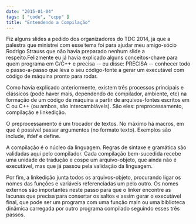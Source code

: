 ```yaml
---
date: "2015-01-04"
tags: [ "code", "ccpp" ]
title: "Entendendo a Compilação"
---
```

Fiz alguns slides a pedido dos organizadores do TDC 2014, já que a palestra que ministrei com esse tema foi para ajudar meu amigo-sócio Rodrigo Strauss que não havia preparado nenhum slide a respeito.Felizmente eu já havia explicado alguns conceitos-chave para quem programa em C/C++ e precisa -- eu disse: PRECISA -- conhecer todo o passo-a-passo que leva o seu código-fonte a gerar um executável com código de máquina pronto para rodar.

Como havia explicado anteriormente, existem três processos principais e clássicos (pode haver mais, dependendo do compilador, ambiente, etc) na formação de um código de máquina a partir de arquivos-fontes escritos em C ou C++ (ou ambos, são intercambiáveis). São eles: preprocessamento, compilação e linkedição.

O preprocessamento é um trocador de textos. No máximo há macros, em que é possível passar argumentos (no formato texto). Exemplos são include, ifdef e define.

A compilação é o núcleo da linguagem. Regras de sintaxe e gramática são validadas aqui pelo compilador. Cada compilação bem-sucedida recebe uma unidade de tradução e cospe um arquivo-objeto, que ainda não é executável, mas que já passou pela validação da linguagem.

Por fim, a linkedição junta todos os arquivos-objeto, procurando ligar os nomes das funções e variáveis referenciadas um pelo outro. Os nomes externos são importantes neste passo para que o linker encontre as lacunas que precisa para consertar os saltos e assim gerar o executável final, que pode ser um programa com uma função main ou uma biblioteca dinâmica carregada por outro programa compilado seguindo esses três passos.
